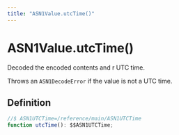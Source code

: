 ```yaml
---
title: "ASN1Value.utcTime()"
---
```


# ASN1Value.utcTime()

Decoded the encoded contents and r UTC time.

Throws an `ASN1DecodeError` if the value is not a UTC time.

## Definition

```ts
//$ ASN1UTCTime=/reference/main/ASN1UTCTime
function utcTime(): $$ASN1UTCTime;
```

